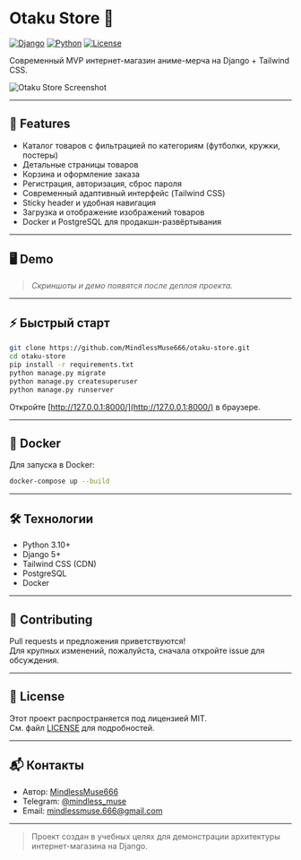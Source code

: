 # Otaku Store 🛒

[![Django](https://img.shields.io/badge/Django-5.0-green?logo=django)](https://www.djangoproject.com/)
[![Python](https://img.shields.io/badge/Python-3.10%2B-blue?logo=python)](https://www.python.org/)
[![License](https://img.shields.io/badge/license-MIT-blue.svg)](LICENSE)

Современный MVP интернет-магазин аниме-мерча на Django + Tailwind CSS.

![Otaku Store Screenshot](media/readme_screenshot.png)

---

## 🚀 Features

- Каталог товаров с фильтрацией по категориям (футболки, кружки, постеры)
- Детальные страницы товаров
- Корзина и оформление заказа
- Регистрация, авторизация, сброс пароля
- Современный адаптивный интерфейс (Tailwind CSS)
- Sticky header и удобная навигация
- Загрузка и отображение изображений товаров
- Docker и PostgreSQL для продакшн-развёртывания

---

## 🖥️ Demo

> _Скриншоты и демо появятся после деплоя проекта._

---

## ⚡ Быстрый старт

```bash
git clone https://github.com/MindlessMuse666/otaku-store.git
cd otaku-store
pip install -r requirements.txt
python manage.py migrate
python manage.py createsuperuser
python manage.py runserver
```
Откройте [http://127.0.0.1:8000/](http://127.0.0.1:8000/) в браузере.

---

## 🐳 Docker

Для запуска в Docker:
```bash
docker-compose up --build
```

---

## 🛠️ Технологии

- Python 3.10+
- Django 5+
- Tailwind CSS (CDN)
- PostgreSQL
- Docker

---

## 🤝 Contributing

Pull requests и предложения приветствуются!  
Для крупных изменений, пожалуйста, сначала откройте issue для обсуждения.

---

## 📄 License

Этот проект распространяется под лицензией MIT.  
См. файл [LICENSE](LICENSE) для подробностей.

---

## 📬 Контакты

- Автор: [MindlessMuse666](https://github.com/MindlessMuse666)
- Telegram: [@mindless_muse](t.me/mindless_muse)
- Email: mindlessmuse.666@gmail.com

---

> Проект создан в учебных целях для демонстрации архитектуры интернет-магазина на Django.